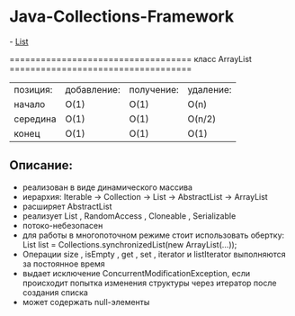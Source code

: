 # Java-Collections-Framework

<p> - <a href="https://github.com/RatmirW/Java-Collections-Framework/blob/main/ListExample.java">List</a></p>

=================================== класс ArrayList ===================================
<table>
  <tr>
    <td>позиция:</td>
    <td>добавление:</td>
    <td>получение:</td>
    <td>удаление:</td>
  </tr>
  <tr>
    <td>начало</td>
    <td>O(1)</td>
    <td>O(1)</td>
    <td>O(n)</td>
  </tr>
  <tr>
    <td>середина</td>
    <td>O(1)</td>
    <td>O(1)</td>
    <td>O(n/2)</td>
  </tr>
  <tr>
    <td>конец</td>
    <td>O(1)</td>
    <td>O(1)</td>
    <td>O(1)</td>
  </tr>
</table>

<h2>Описание:</h2>
<ul>
  <li>реализован в виде динамического массива</li>
  <li>иерархия: Iterable -> Collection -> List -> AbstractList -> ArrayList</li>
  <li>расширяет AbstractList <E></li>
  <li>реализует List <E>, RandomAccess , Cloneable , Serializable</li>
  <li>потоко-небезопасен</li>
  <li>для работы в многопоточном режиме стоит использовать обертку: List list = Collections.synchronizedList(new ArrayList(...));</li>
  <li>Операции size , isEmpty , get , set , iterator и listIterator выполняются за постоянное время</li>
  <li>выдает исключение ConcurrentModificationException, если происходит попытка изменения структуры через итератор после создания списка</li>
  <li>может содержать null-элементы</li>
</ul> 
